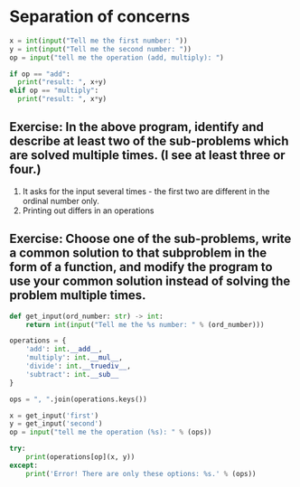 # Separation of concerns

```python
x = int(input("Tell me the first number: "))
y = int(input("Tell me the second number: "))
op = input("tell me the operation (add, multiply): ")

if op == "add":
  print("result: ", x+y)
elif op == "multiply":
  print("result: ", x*y)
```

## Exercise: In the above program, identify and describe at least two of the sub-problems which are solved multiple times. (I see at least three or four.)

1. It asks for the input several times - the first two are different in the ordinal number only.
2. Printing out differs in an operations


## Exercise: Choose one of the sub-problems, write a common solution to that subproblem in the form of a function, and modify the program to use your common solution instead of solving the problem multiple times.

```python
def get_input(ord_number: str) -> int:
    return int(input("Tell me the %s number: " % (ord_number)))

operations = {
    'add': int.__add__,
    'multiply': int.__mul__,
    'divide': int.__truediv__,
    'subtract': int.__sub__
}

ops = ", ".join(operations.keys())

x = get_input('first')
y = get_input('second')
op = input("tell me the operation (%s): " % (ops))

try:
    print(operations[op](x, y))
except:
    print('Error! There are only these options: %s.' % (ops))
```